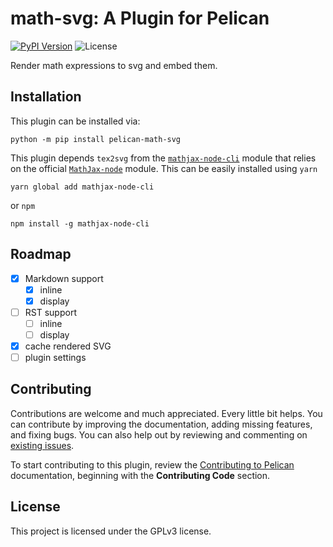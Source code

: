 # math-svg: A Plugin for Pelican

[![PyPI Version](https://img.shields.io/pypi/v/pelican-math-svg)](https://pypi.org/project/pelican-math-svg/) ![License](https://img.shields.io/pypi/l/pelican-math-svg?color=blue)

Render math expressions to svg and embed them.

## Installation

This plugin can be installed via:

```shell
python -m pip install pelican-math-svg
```

This plugin depends `tex2svg` from the [`mathjax-node-cli`](https://github.com/mathjax/mathjax-node-cli) module that relies on the official [`MathJax-node`](https://github.com/mathjax/MathJax-node) module.
This can be easily installed using `yarn`

```shell
yarn global add mathjax-node-cli
```

or `npm`

```shell
npm install -g mathjax-node-cli
```


## Roadmap

* [x] Markdown support
  * [x] inline
  * [x] display
* [ ] RST support
  * [ ] inline
  * [ ] display
* [x] cache rendered SVG
* [ ] plugin settings

## Contributing

Contributions are welcome and much appreciated. Every little bit helps. You can contribute by improving the documentation, adding missing features, and fixing bugs. You can also help out by reviewing and commenting on [existing issues][].

To start contributing to this plugin, review the [Contributing to Pelican][] documentation, beginning with the **Contributing Code** section.

[existing issues]: https://github.com/f-koehler/pelican-math-svg/issues
[Contributing to Pelican]: https://docs.getpelican.com/en/latest/contribute.html

## License

This project is licensed under the GPLv3 license.
